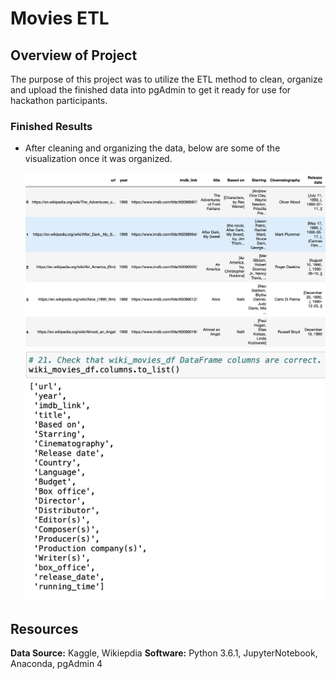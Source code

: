 # Movies ETL

## **Overview of Project**

The purpose of this project was to utilize the ETL method to clean, organize and upload the finished data into pgAdmin to get it ready for use for hackathon participants.

### Finished Results

- After cleaning and organizing the data, below are some of the visualization once it was organized.  

	![alt text](https://github.com/Karenjakins/Movies-ETL/blob/main/Resources/Panda%20Data%20Frame%20of%20Clean%20Data.png "Final Table Pandas")
	![alt text](https://github.com/Karenjakins/Movies-ETL/blob/main/Resources/Final%20Tables.png "Final Data Columns")


## Resources

**Data Source:** Kaggle, Wikiepdia
**Software:** Python 3.6.1, JupyterNotebook, Anaconda, pgAdmin 4
